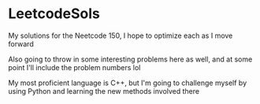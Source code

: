# LeetcodeSols


My solutions for the Neetcode 150, I hope to optimize each as I move forward

Also going to throw in some interesting problems here as well, and at some point I'll include the problem numbers lol


My most proficient language is C++, but I'm going to challenge myself by using Python and learning the new methods involved there
